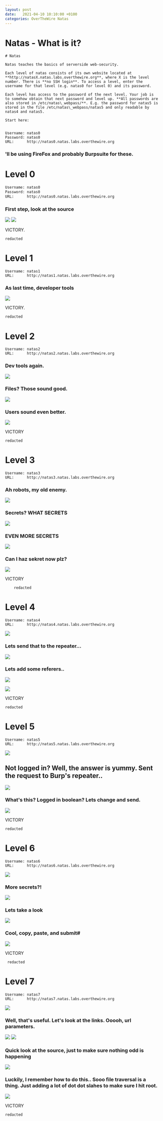 ```yaml
---
layout: post
date:   2021-04-10 10:10:00 +0100
categories: OverTheWire Natas
---
```



# Natas - What is it?
```
# Natas

Natas teaches the basics of serverside web-security.

Each level of natas consists of its own website located at **http://natasX.natas.labs.overthewire.org**, where X is the level number. There is **no SSH login**. To access a level, enter the username for that level (e.g. natas0 for level 0) and its password.

Each level has access to the password of the next level. Your job is to somehow obtain that next password and level up. **All passwords are also stored in /etc/natas\_webpass/**. E.g. the password for natas5 is stored in the file /etc/natas\_webpass/natas5 and only readable by natas4 and natas5.

Start here:


Username: natas0
Password: natas0
URL:      http://natas0.natas.labs.overthewire.org
```

### 'll be using FireFox and probably Burpsuite for these.

# Level 0
```bash
Username: natas0
Password: natas0
URL:      http://natas0.natas.labs.overthewire.org
```

### First step, look at the source

![](/assets/1.png)
![](/assets/2.png)

VICTORY.

```
redacted 
```

# Level 1

```
Username: natas1
URL:      http://natas1.natas.labs.overthewire.org
```


### As last time, developer tools
![](/assets/3.png)

VICTORY.
```
redacted 
```

# Level 2

```
Username: natas2
URL:      http://natas2.natas.labs.overthewire.org
```

### Dev tools again.
![](/assets/4.png)

### Files? Those sound good.
![](/assets/5.png)

### Users sound even better.
![](/assets/6.png)

VICTORY

```
redacted
```

# Level 3
```
Username: natas3
URL:      http://natas3.natas.labs.overthewire.org
```

### Ah robots, my old enemy.
![](/assets/7.png)

### Secrets? WHAT SECRETS
![](/assets/8.png)

### EVEN MORE SECRETS

![](/assets/9.png)

### Can I haz sekret now plz?
![](/assets/10.png)

VICTORY
```
	redacted
```

# Level 4
```
Username: natas4
URL:      http://natas4.natas.labs.overthewire.org
```

![](/assets/11.png)

### Lets send that to the repeater...

![](/assets/12.png)

### Lets add some referers..

![](/assets/13.png)

![](/assets/14.png)

VICTORY

```
redacted
```

# Level 5
```
Username: natas5
URL:      http://natas5.natas.labs.overthewire.org
```

![](/assets/15.png)

## Not logged in? Well, the answer is yummy. Sent the request to Burp's repeater..

![](/assets/16.png)

### What's this? Logged in boolean? Lets change and send.

![](/assets/17.png)

VICTORY
```
redacted
```

# Level 6
```
Username: natas6
URL:      http://natas6.natas.labs.overthewire.org
```

![](/assets/18.png)

### More secrets?!

![](/assets/19.png)

### Lets take a look 

![](/assets/20.png)

### Cool, copy, paste, and submit#

![](/assets/21.png)

VICTORY

```
 redacted
```

# Level 7

```
Username: natas7
URL:      http://natas7.natas.labs.overthewire.org
```

![](/assets/22.png)

### Well, that's useful. Let's look at the links. Ooooh, url parameters.

![](/assets/23.png)
![](/assets/24.png)

### Quick look at the source, just to make sure nothing odd is happening
![](/assets/25.png)

### Luckily, I remember how to do this.. Sooo file traversal is a thing. Just adding a lot of dot dot slahes to make sure I hit root.

![](/assets/26.png)

VICTORY

```
redacted
```